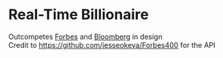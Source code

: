 # Real-Time Billionaire
Outcompetes [Forbes](https://www.forbes.com/real-time-billionaires/) and [Bloomberg](https://www.bloomberg.com/billionaires/) in design <br>
Credit to https://github.com/jesseokeya/Forbes400 for the API
